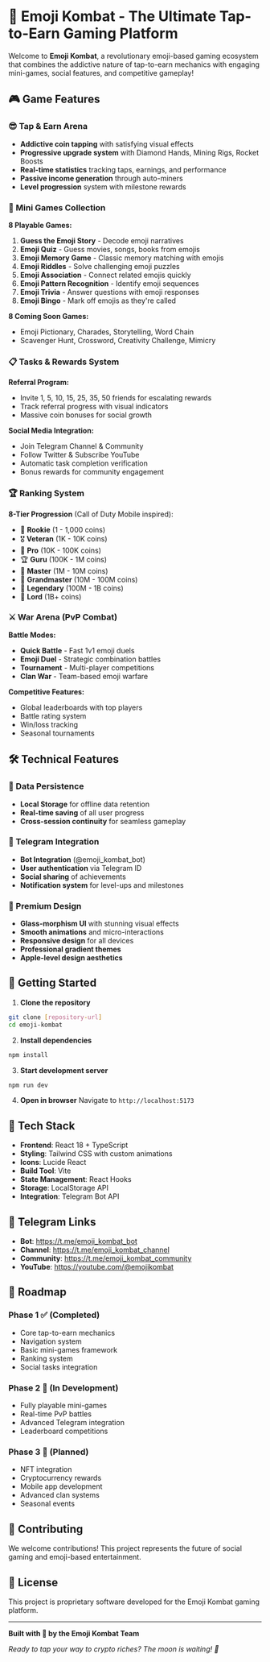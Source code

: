 # 🚀 Emoji Kombat - The Ultimate Tap-to-Earn Gaming Platform

Welcome to **Emoji Kombat**, a revolutionary emoji-based gaming ecosystem that combines the addictive nature of tap-to-earn mechanics with engaging mini-games, social features, and competitive gameplay!

## 🎮 Game Features

### 😎 Tap & Earn Arena
- **Addictive coin tapping** with satisfying visual effects
- **Progressive upgrade system** with Diamond Hands, Mining Rigs, Rocket Boosts
- **Real-time statistics** tracking taps, earnings, and performance
- **Passive income generation** through auto-miners
- **Level progression** system with milestone rewards

### 🎯 Mini Games Collection
**8 Playable Games:**
1. **Guess the Emoji Story** - Decode emoji narratives
2. **Emoji Quiz** - Guess movies, songs, books from emojis
3. **Emoji Memory Game** - Classic memory matching with emojis
4. **Emoji Riddles** - Solve challenging emoji puzzles
5. **Emoji Association** - Connect related emojis quickly
6. **Emoji Pattern Recognition** - Identify emoji sequences
7. **Emoji Trivia** - Answer questions with emoji responses
8. **Emoji Bingo** - Mark off emojis as they're called

**8 Coming Soon Games:**
- Emoji Pictionary, Charades, Storytelling, Word Chain
- Scavenger Hunt, Crossword, Creativity Challenge, Mimicry

### 📋 Tasks & Rewards System
**Referral Program:**
- Invite 1, 5, 10, 15, 25, 35, 50 friends for escalating rewards
- Track referral progress with visual indicators
- Massive coin bonuses for social growth

**Social Media Integration:**
- Join Telegram Channel & Community
- Follow Twitter & Subscribe YouTube
- Automatic task completion verification
- Bonus rewards for community engagement

### 🏆 Ranking System
**8-Tier Progression** (Call of Duty Mobile inspired):
- 🥉 **Rookie** (1 - 1,000 coins)
- 🎖️ **Veteran** (1K - 10K coins)
- 🥈 **Pro** (10K - 100K coins)
- 🏆 **Guru** (100K - 1M coins)
- 🥇 **Master** (1M - 10M coins)
- 👑 **Grandmaster** (10M - 100M coins)
- 💎 **Legendary** (100M - 1B coins)
- 🌟 **Lord** (1B+ coins)

### ⚔️ War Arena (PvP Combat)
**Battle Modes:**
- **Quick Battle** - Fast 1v1 emoji duels
- **Emoji Duel** - Strategic combination battles
- **Tournament** - Multi-player competitions
- **Clan War** - Team-based emoji warfare

**Competitive Features:**
- Global leaderboards with top players
- Battle rating system
- Win/loss tracking
- Seasonal tournaments

## 🛠 Technical Features

### 💾 Data Persistence
- **Local Storage** for offline data retention
- **Real-time saving** of all user progress
- **Cross-session continuity** for seamless gameplay

### 📱 Telegram Integration
- **Bot Integration** (@emoji_kombat_bot)
- **User authentication** via Telegram ID
- **Social sharing** of achievements
- **Notification system** for level-ups and milestones

### 🎨 Premium Design
- **Glass-morphism UI** with stunning visual effects
- **Smooth animations** and micro-interactions
- **Responsive design** for all devices
- **Professional gradient themes**
- **Apple-level design aesthetics**

## 🚀 Getting Started

1. **Clone the repository**
```bash
git clone [repository-url]
cd emoji-kombat
```

2. **Install dependencies**
```bash
npm install
```

3. **Start development server**
```bash
npm run dev
```

4. **Open in browser**
Navigate to `http://localhost:5173`

## 🔧 Tech Stack

- **Frontend**: React 18 + TypeScript
- **Styling**: Tailwind CSS with custom animations
- **Icons**: Lucide React
- **Build Tool**: Vite
- **State Management**: React Hooks
- **Storage**: LocalStorage API
- **Integration**: Telegram Bot API

## 📱 Telegram Links

- **Bot**: https://t.me/emoji_kombat_bot
- **Channel**: https://t.me/emoji_kombat_channel
- **Community**: https://t.me/emoji_kombat_community
- **YouTube**: https://youtube.com/@emojikombat

## 🎯 Roadmap

### Phase 1 ✅ (Completed)
- Core tap-to-earn mechanics
- Navigation system
- Basic mini-games framework
- Ranking system
- Social tasks integration

### Phase 2 🚧 (In Development)
- Fully playable mini-games
- Real-time PvP battles
- Advanced Telegram integration
- Leaderboard competitions

### Phase 3 🔮 (Planned)
- NFT integration
- Cryptocurrency rewards
- Mobile app development
- Advanced clan systems
- Seasonal events

## 🤝 Contributing

We welcome contributions! This project represents the future of social gaming and emoji-based entertainment.

## 📄 License

This project is proprietary software developed for the Emoji Kombat gaming platform.

---

**Built with 💎 by the Emoji Kombat Team**

*Ready to tap your way to crypto riches? The moon is waiting! 🌙*